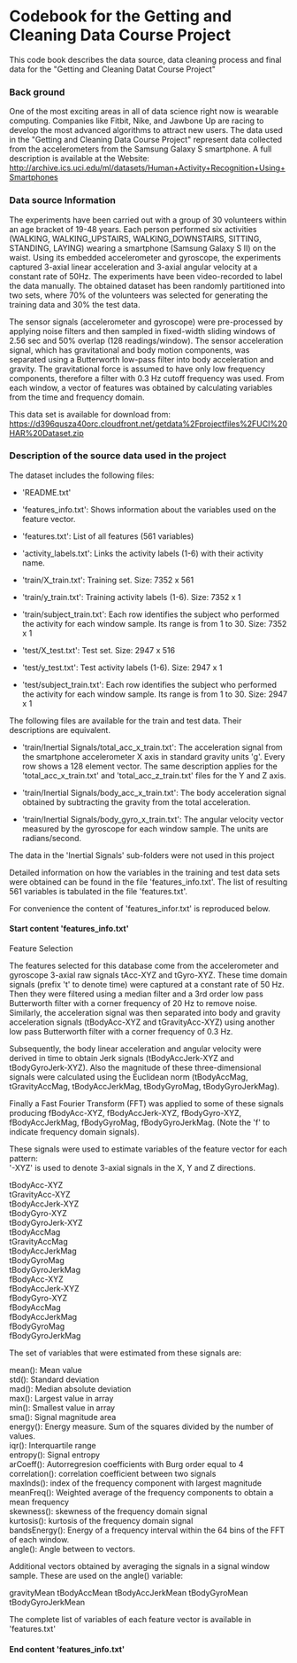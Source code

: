 # Codebook for the Getting and Cleaning Data Course Project

This code book describes the data source, data cleaning process and final data for the "Getting and Cleaning Datat Course Project"

### Back ground
One of the most exciting areas in all of data science right now is wearable computing. Companies like Fitbit, Nike, and Jawbone Up are racing to develop the most advanced algorithms to attract new users. The data used in the "Getting and Cleaning Data Course Project" represent data collected from the accelerometers from the Samsung Galaxy S smartphone. A full description is available at the Website:  
http://archive.ics.uci.edu/ml/datasets/Human+Activity+Recognition+Using+Smartphones

### Data source Information
The experiments have been carried out with a group of 30 volunteers within an age bracket of 19-48 years. Each person performed six activities (WALKING, WALKING_UPSTAIRS, WALKING_DOWNSTAIRS, SITTING, STANDING, LAYING) wearing a smartphone (Samsung Galaxy S II) on the waist. Using its embedded accelerometer and gyroscope, the experiments captured 3-axial linear acceleration and 3-axial angular velocity at a constant rate of 50Hz. The experiments have been video-recorded to label the data manually. The obtained dataset has been randomly partitioned into two sets, where 70% of the volunteers was selected for generating the training data and 30% the test data.

The sensor signals (accelerometer and gyroscope) were pre-processed by applying noise filters and then sampled in fixed-width sliding windows of 2.56 sec and 50% overlap (128 readings/window). The sensor acceleration signal, which has gravitational and body motion components, was separated using a Butterworth low-pass filter into body acceleration and gravity. The gravitational force is assumed to have only low frequency components, therefore a filter with 0.3 Hz cutoff frequency was used. From each window, a vector of features was obtained by calculating variables from the time and frequency domain.

This data set is available for download from:  
https://d396qusza40orc.cloudfront.net/getdata%2Fprojectfiles%2FUCI%20HAR%20Dataset.zip

### Description of the source data used in the project 
The dataset includes the following files:
- 'README.txt'

- 'features_info.txt': Shows information about the variables used on the feature vector.

- 'features.txt': List of all features (561 variables)

- 'activity_labels.txt': Links the activity labels (1-6) with their activity name.

- 'train/X_train.txt': Training set. Size: 7352 x 561

- 'train/y_train.txt': Training activity labels (1-6). Size: 7352 x 1

- 'train/subject_train.txt': Each row identifies the subject who performed the activity for each window sample. Its range is from 1 to 30. Size: 7352 x 1

- 'test/X_test.txt': Test set. Size: 2947 x 516

- 'test/y_test.txt': Test activity labels (1-6). Size: 2947 x 1

- 'test/subject_train.txt': Each row identifies the subject who performed the activity for each window sample. Its range is from 1 to 30. Size: 2947 x 1

The following files are available for the train and test data. Their descriptions are equivalent. 
- 'train/Inertial Signals/total_acc_x_train.txt': The acceleration signal from the smartphone accelerometer X axis in standard gravity units 'g'. Every row shows a 128 element vector. The same description applies for the 'total_acc_x_train.txt' and 'total_acc_z_train.txt' files for the Y and Z axis. 

- 'train/Inertial Signals/body_acc_x_train.txt': The body acceleration signal obtained by subtracting the gravity from the total acceleration. 

- 'train/Inertial Signals/body_gyro_x_train.txt': The angular velocity vector measured by the gyroscope for each window sample. The units are radians/second. 

The data in the 'Inertial Signals' sub-folders were not used in this project

Detailed information on how the variables in the training and test data sets were obtained can be found in the file 'features_info.txt'. The list of resulting 561 variables is tabulated in the file 'features.txt'.

For convenience the content of 'features_infor.txt' is reproduced below. 

#### Start content 'features_info.txt'
Feature Selection 

The features selected for this database come from the accelerometer and gyroscope 3-axial raw signals tAcc-XYZ and tGyro-XYZ. These time domain signals (prefix 't' to denote time) were captured at a constant rate of 50 Hz. Then they were filtered using a median filter and a 3rd order low pass Butterworth filter with a corner frequency of 20 Hz to remove noise. Similarly, the acceleration signal was then separated into body and gravity acceleration signals (tBodyAcc-XYZ and tGravityAcc-XYZ) using another low pass Butterworth filter with a corner frequency of 0.3 Hz. 

Subsequently, the body linear acceleration and angular velocity were derived in time to obtain Jerk signals (tBodyAccJerk-XYZ and tBodyGyroJerk-XYZ). Also the magnitude of these three-dimensional signals were calculated using the Euclidean norm (tBodyAccMag, tGravityAccMag, tBodyAccJerkMag, tBodyGyroMag, tBodyGyroJerkMag). 

Finally a Fast Fourier Transform (FFT) was applied to some of these signals producing fBodyAcc-XYZ, fBodyAccJerk-XYZ, fBodyGyro-XYZ, fBodyAccJerkMag, fBodyGyroMag, fBodyGyroJerkMag. (Note the 'f' to indicate frequency domain signals). 

These signals were used to estimate variables of the feature vector for each pattern:  
'-XYZ' is used to denote 3-axial signals in the X, Y and Z directions. 

tBodyAcc-XYZ  
tGravityAcc-XYZ  
tBodyAccJerk-XYZ  
tBodyGyro-XYZ  
tBodyGyroJerk-XYZ  
tBodyAccMag  
tGravityAccMag  
tBodyAccJerkMag  
tBodyGyroMag  
tBodyGyroJerkMag  
fBodyAcc-XYZ  
fBodyAccJerk-XYZ  
fBodyGyro-XYZ  
fBodyAccMag  
fBodyAccJerkMag  
fBodyGyroMag  
fBodyGyroJerkMag 
 
The set of variables that were estimated from these signals are: 

mean(): Mean value  
std(): Standard deviation  
mad(): Median absolute deviation   
max(): Largest value in array  
min(): Smallest value in array  
sma(): Signal magnitude area  
energy(): Energy measure. Sum of the squares divided by the number of values.   
iqr(): Interquartile range   
entropy(): Signal entropy  
arCoeff(): Autorregresion coefficients with Burg order equal to 4  
correlation(): correlation coefficient between two signals  
maxInds(): index of the frequency component with largest magnitude  
meanFreq(): Weighted average of the frequency components to obtain a mean frequency  
skewness(): skewness of the frequency domain signal   
kurtosis(): kurtosis of the frequency domain signal  
bandsEnergy(): Energy of a frequency interval within the 64 bins of the FFT of each window.  
angle(): Angle between to vectors.  

Additional vectors obtained by averaging the signals in a signal window sample. These are used on the angle() variable: 

gravityMean 
tBodyAccMean 
tBodyAccJerkMean 
tBodyGyroMean 
tBodyGyroJerkMean 

The complete list of variables of each feature vector is available in 'features.txt' 

#### End content 'features_info.txt'